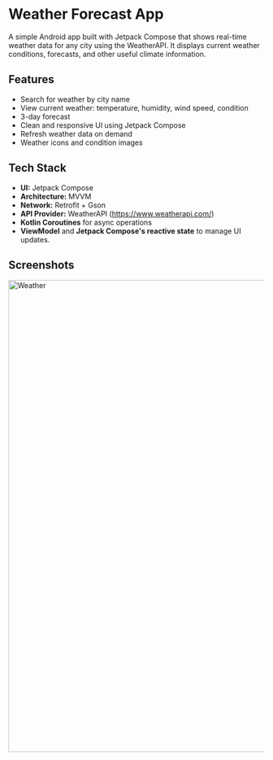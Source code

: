 #  Weather Forecast App
A simple Android app built with Jetpack Compose that shows real-time weather data for any city using the WeatherAPI. It displays current weather conditions, forecasts, and other useful climate information.

## Features

- Search for weather by city name
- View current weather: temperature, humidity, wind speed, condition
- 3-day forecast
- Clean and responsive UI using Jetpack Compose
- Refresh weather data on demand
- Weather icons and condition images

## Tech Stack

- **UI:** Jetpack Compose
- **Architecture:** MVVM
- **Network:** Retrofit + Gson
- **API Provider:** WeatherAPI (https://www.weatherapi.com/)
- **Kotlin Coroutines** for async operations
- **ViewModel** and **Jetpack Compose's reactive state** to manage UI updates.

## Screenshots
<img width="1384" height="928" alt="Weather" src="https://github.com/user-attachments/assets/cb5caa10-33c6-4166-8803-b5d9130b29e1" />
